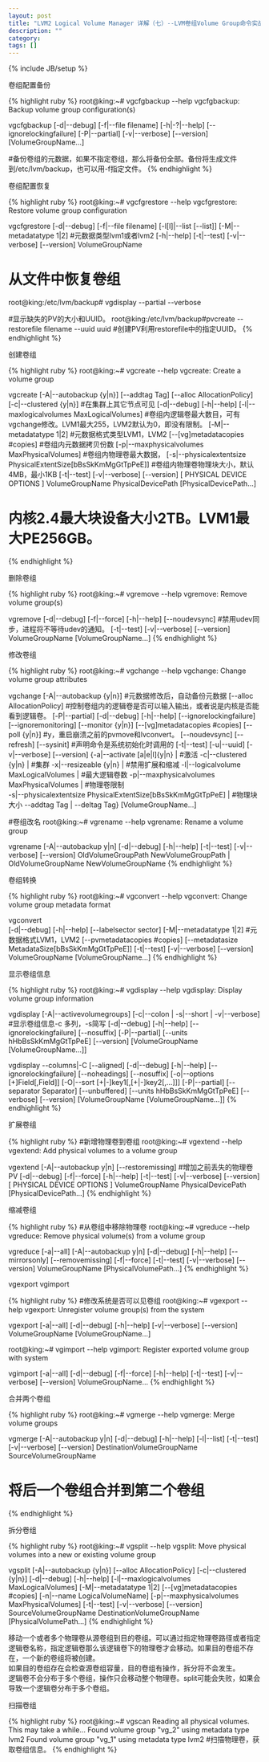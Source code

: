 ```yaml
---
layout: post
title: "LVM2 Logical Volume Manager 详解（七）--LVM卷组Volume Group命令实战"
description: ""
category: 
tags: []
---
```

{% include JB/setup %}
<p>
卷组配置备份
</p>
{% highlight ruby %}
root@king:~# vgcfgbackup --help
  vgcfgbackup: Backup volume group configuration(s)
  
vgcfgbackup 
        [-d|--debug] 
        [-f|--file filename] 
        [-h|-?|--help] 
        [--ignorelockingfailure]
        [-P|--partial] 
        [-v|--verbose]
        [--version] 
        [VolumeGroupName...]
  
#备份卷组的元数据，如果不指定卷组，那么将备份全部。备份将生成文件到/etc/lvm/backup，也可以用-f指定文件。
{% endhighlight %}
<p>
卷组配置恢复
</p>
{% highlight ruby %}
root@king:~# vgcfgrestore --help
  vgcfgrestore: Restore volume group configuration
  
vgcfgrestore 
        [-d|--debug] 
        [-f|--file filename] 
        [-l[l]|--list [--list]]
        [-M|--metadatatype 1|2]     #元数据类型lvm1或者lvm2
        [-h|--help]
        [-t|--test] 
        [-v|--verbose]
        [--version] 
        VolumeGroupName
  
# 从文件中恢复卷组
root@king:/etc/lvm/backup# vgdisplay --partial --verbose
  
#显示缺失的PV的大小和UUID。
root@king:/etc/lvm/backup#pvcreate --restorefile filename --uuid uuid
#创建PV利用restorefile中的指定UUID。
{% endhighlight %}
<p>
创建卷组
</p>
{% highlight ruby %}
root@king:~# vgcreate --help
  vgcreate: Create a volume group
  
vgcreate
        [-A|--autobackup {y|n}] 
        [--addtag Tag] 
        [--alloc AllocationPolicy] 
        [-c|--clustered {y|n}]                  #在集群上其它节点可见
        [-d|--debug]
        [-h|--help]
        [-l|--maxlogicalvolumes MaxLogicalVolumes]         #卷组内逻辑卷最大数目，可有vgchange修改。LVM1最大255，LVM2默认为0，即没有限制。
        [-M|--metadatatype 1|2]                            #元数据格式类型LVM1，LVM2
        [--[vg]metadatacopies #copies]                     #卷组内元数据拷贝份数
        [-p|--maxphysicalvolumes MaxPhysicalVolumes]       #卷组内物理卷最大数据，
        [-s|--physicalextentsize PhysicalExtentSize[bBsSkKmMgGtTpPeE]]     #卷组内物理卷物理块大小，默认4MB，最小1KB
        [-t|--test] 
        [-v|--verbose]
        [--version] 
        [ PHYSICAL DEVICE OPTIONS ] 
        VolumeGroupName PhysicalDevicePath [PhysicalDevicePath...]
  
# 内核2.4最大块设备大小2TB。LVM1最大PE256GB。
{% endhighlight %}
<p>
删除卷组
</p>
{% highlight ruby %}
root@king:~# vgremove --help
  vgremove: Remove volume group(s)
  
vgremove
        [-d|--debug]
        [-f|--force]
        [-h|--help]
        [--noudevsync]       #禁用udev同步，进程将不等待udev的通知。
        [-t|--test]
        [-v|--verbose]
        [--version]
        VolumeGroupName [VolumeGroupName...]
{% endhighlight %}
<p>
修改卷组
</p>
{% highlight ruby %}
root@king:~# vgchange --help
  vgchange: Change volume group attributes
  
vgchange
        [-A|--autobackup {y|n}]           #元数据修改后，自动备份元数据
        [--alloc AllocationPolicy]        #控制卷组内的逻辑卷是否可以输入输出，或者说是内核是否能看到逻辑卷。 
        [-P|--partial] 
        [-d|--debug] 
        [-h|--help] 
        [--ignorelockingfailure]
        [--ignoremonitoring]
        [--monitor {y|n}]
        [--[vg]metadatacopies #copies] 
        [--poll {y|n}]         #y，重启崩溃之前的pvmove和lvconvert。
        [--noudevsync]
        [--refresh]
        [--sysinit]            #声明命令是系统初始化时调用的
        [-t|--test]
        [-u|--uuid] 
        [-v|--verbose] 
        [--version]
        {-a|--activate [a|e|l]{y|n}  |           #激活
         -c|--clustered {y|n} |                  #集群
         -x|--resizeable {y|n} |                 #禁用扩展和缩减
         -l|--logicalvolume MaxLogicalVolumes |  #最大逻辑卷数
         -p|--maxphysicalvolumes MaxPhysicalVolumes |       #物理卷限制  
         -s|--physicalextentsize PhysicalExtentSize[bBsSkKmMgGtTpPeE] |  #物理块大小
         --addtag Tag |
         --deltag Tag}
        [VolumeGroupName...]
  
#卷组改名
root@king:~# vgrename --help
  vgrename: Rename a volume group
  
vgrename
        [-A|--autobackup y|n]
        [-d|--debug]
        [-h|--help]
        [-t|--test]
        [-v|--verbose]
        [--version]
        OldVolumeGroupPath NewVolumeGroupPath |
        OldVolumeGroupName NewVolumeGroupName
{% endhighlight %}
<p>
卷组转换
</p>
{% highlight ruby %}
root@king:~# vgconvert --help
  vgconvert: Change volume group metadata format
  
vgconvert  
        [-d|--debug]
        [-h|--help] 
        [--labelsector sector] 
        [-M|--metadatatype 1|2]         #元数据格式LVM1，LVM2
        [--pvmetadatacopies #copies]
        [--metadatasize MetadataSize[bBsSkKmMgGtTpPeE]]
        [-t|--test] 
        [-v|--verbose] 
        [--version] 
        VolumeGroupName [VolumeGroupName...]
{% endhighlight %}
<p>
显示卷组信息
</p>
{% highlight ruby %}
root@king:~# vgdisplay --help
  vgdisplay: Display volume group information
  
vgdisplay 
        [-A|--activevolumegroups]
        [-c|--colon | -s|--short | -v|--verbose]      #显示卷组信息-c 多列，-s简写
        [-d|--debug] 
        [-h|--help] 
        [--ignorelockingfailure]
        [--nosuffix]
        [-P|--partial] 
        [--units hHbBsSkKmMgGtTpPeE]
        [--version]
        [VolumeGroupName [VolumeGroupName...]]
  
vgdisplay --columns|-C
        [--aligned]
        [-d|--debug] 
        [-h|--help] 
        [--ignorelockingfailure]
        [--noheadings]
        [--nosuffix]
        [-o|--options [+]Field[,Field]]
        [-O|--sort [+|-]key1[,[+|-]key2[,...]]]
        [-P|--partial] 
        [--separator Separator]
        [--unbuffered]
        [--units hHbBsSkKmMgGtTpPeE]
        [--verbose]
        [--version]
        [VolumeGroupName [VolumeGroupName...]]
{% endhighlight %}
<p>
扩展卷组
</p>
{% highlight ruby %}
#新增物理卷到卷组
root@king:~# vgextend --help
  vgextend: Add physical volumes to a volume group
  
vgextend
        [-A|--autobackup y|n]
        [--restoremissing]          #增加之前丢失的物理卷PV
        [-d|--debug]
        [-f|--force]
        [-h|--help]
        [-t|--test]
        [-v|--verbose]
        [--version]
        [ PHYSICAL DEVICE OPTIONS ] 
        VolumeGroupName PhysicalDevicePath [PhysicalDevicePath...]
{% endhighlight %}
<p>
缩减卷组
</p>
{% highlight ruby %}
#从卷组中移除物理卷
root@king:~# vgreduce --help
  vgreduce: Remove physical volume(s) from a volume group
  
vgreduce
        [-a|--all]
        [-A|--autobackup y|n]
        [-d|--debug]
        [-h|--help]
        [--mirrorsonly]
        [--removemissing]
        [-f|--force]
        [-t|--test]
        [-v|--verbose]
        [--version]
        VolumeGroupName
        [PhysicalVolumePath...]
{% endhighlight %}
<p>
vgexport    vgimport
</p>
{% highlight ruby %}
#修改系统是否可以见卷组
root@king:~# vgexport --help
  vgexport: Unregister volume group(s) from the system
  
vgexport 
        [-a|--all] 
        [-d|--debug] 
        [-h|--help]
        [-v|--verbose] 
        [--version] 
        VolumeGroupName [VolumeGroupName...]
  
root@king:~# vgimport --help
  vgimport: Register exported volume group with system
  
vgimport 
        [-a|--all]
        [-d|--debug] 
        [-f|--force] 
        [-h|--help] 
        [-t|--test] 
        [-v|--verbose]
        [--version]
        VolumeGroupName...
{% endhighlight %}
<p>
合并两个卷组
</p>
{% highlight ruby %}
root@king:~# vgmerge --help
  vgmerge: Merge volume groups
  
vgmerge
        [-A|--autobackup y|n]
        [-d|--debug]
        [-h|--help]
        [-l|--list]
        [-t|--test]
        [-v|--verbose]
        [--version]
        DestinationVolumeGroupName SourceVolumeGroupName
# 将后一个卷组合并到第二个卷组
{% endhighlight %}
<p>
拆分卷组
</p>
{% highlight ruby %}
root@king:~# vgsplit --help
  vgsplit: Move physical volumes into a new or existing volume group
  
vgsplit 
        [-A|--autobackup {y|n}] 
        [--alloc AllocationPolicy] 
        [-c|--clustered {y|n}] 
        [-d|--debug] 
        [-h|--help] 
        [-l|--maxlogicalvolumes MaxLogicalVolumes]
        [-M|--metadatatype 1|2] 
        [--[vg]metadatacopies #copies] 
        [-n|--name LogicalVolumeName]
        [-p|--maxphysicalvolumes MaxPhysicalVolumes] 
        [-t|--test] 
        [-v|--verbose] 
        [--version]
        SourceVolumeGroupName DestinationVolumeGroupName
        [PhysicalVolumePath...]
{% endhighlight %}
<p>
移动一个或者多个物理卷从源卷组到目的卷组。可以通过指定物理卷路径或者指定逻辑卷名称，指定逻辑卷那么该逻辑卷下的物理卷才会移动。如果目的卷组不存在，一个新的卷组将被创建。<br>
如果目的卷组存在会检查源卷组容量，目的卷组有操作，拆分将不会发生。<br>
逻辑卷不会分布于多个卷组，操作只会移动整个物理卷。split可能会失败，如果会导致一个逻辑卷分布于多个卷组。<br>
</p>
<p>
扫描卷组
</p>
{% highlight ruby %}
root@king:~# vgscan 
  Reading all physical volumes.  This may take a while...
  Found volume group "vg_2" using metadata type lvm2
  Found volume group "vg_1" using metadata type lvm2
#扫描物理卷，获取卷组信息。
{% endhighlight %}


